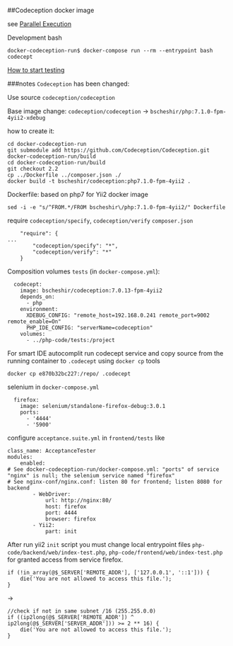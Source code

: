 
##Codeception docker image 

see [Parallel Execution](http://codeception.com/docs/12-ParallelExecution)


Development bash
```
docker-codeception-run$ docker-compose run --rm --entrypoint bash codecept
```

[How to start testing](https://github.com/yiisoft/yii2-app-advanced/blob/master/docs/guide/start-testing.md)




###notes
`Codeception` has been changed:

Use source `codeception/codeception`

Base image change: `codeception/codeception` -> `bscheshir/php:7.1.0-fpm-4yii2-xdebug`

how to create it:
```
cd docker-codeception-run
git submodule add https://github.com/Codeception/Codeception.git docker-codeception-run/build
cd docker-codeception-run/build
git checkout 2.2 
cp ../Dockerfile ../composer.json ./ 
docker build -t bscheshir/codeception:php7.1.0-fpm-4yii2 .
```

Dockerfile: based on php7 for Yii2 docker image
```
sed -i -e "s/^FROM.*/FROM bscheshir\/php:7.1.0-fpm-4yii2/" Dockerfile
```

require `codeception/specify`, `codeception/verify`
`composer.json`
```
    "require": {
...
        "codeception/specify": "*",
        "codeception/verify": "*"
    }
```

Composition volumes `tests` (in `docker-compose.yml`):
```
  codecept:
    image: bscheshir/codeception:7.0.13-fpm-4yii2
    depends_on:
      - php
    environment:
      XDEBUG_CONFIG: "remote_host=192.168.0.241 remote_port=9002 remote_enable=On"
      PHP_IDE_CONFIG: "serverName=codeception"
    volumes:
      - ../php-code/tests:/project
```

For smart IDE autocomplit run codecept service and copy source from the running container to `.codecept` using `docker cp` tools
```
docker cp e870b32bc227:/repo/ .codecept
```

selenium in `docker-compose.yml`
```
  firefox:
    image: selenium/standalone-firefox-debug:3.0.1
    ports:
      - '4444'
      - '5900'
```
configure `acceptance.suite.yml` in `frontend/tests` like
```
class_name: AcceptanceTester
modules:
    enabled:
# See docker-codeception-run/docker-compose.yml: "ports" of service "nginx" is null; the selenium service named "firefox"
# See nginx-conf/nginx.conf: listen 80 for frontend; listen 8080 for backend
        - WebDriver:
            url: http://nginx:80/
            host: firefox
            port: 4444
            browser: firefox
        - Yii2:
            part: init
```

After run yii2 `init` script you must change local entrypoint files `php-code/backend/web/index-test.php`, `php-code/frontend/web/index-test.php` for granted access from service firefox.
```
if (!in_array(@$_SERVER['REMOTE_ADDR'], ['127.0.0.1', '::1'])) {
    die('You are not allowed to access this file.');
}
```
->
```
//check if not in same subnet /16 (255.255.0.0)
if ((ip2long(@$_SERVER['REMOTE_ADDR']) ^ ip2long(@$_SERVER['SERVER_ADDR'])) >= 2 ** 16) {
    die('You are not allowed to access this file.');
}
```